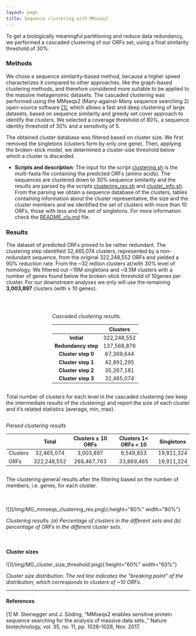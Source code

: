 ```yaml
---
layout: page
title: Sequence clustering with MMseqs2
---
```


To get a biologically meaningful partitioning and reduce data redundancy, we performed a cascaded clustering of our ORFs set, using a final similarity threshold of 30%.

<h3 class="section-heading  text-primary">Methods</h3>

We chose a sequence similarity-based method, because a higher speed characterizes it compared to other approaches, like the graph-based clustering methods, and therefore considered more suitable to be applied to the massive metagenomic datasets.
The cascaded clustering was performed using the MMseqs2 (Many-against-Many sequence searching 2) open-source software [[1]](#1), which allows a fast and deep clustering of large datasets, based on sequence similarity and greedy set cover approach to identify the clusters. We selected a coverage threshold of 80%, a sequence identity threshold of 30% and a sensitivity of 5.

The obtained cluster database was filtered based on cluster size. We first removed the singletons (clusters form by only one gene). Then, applying the broken-stick model, we determined a cluster-size threshold below which a cluster is discarded.


- **Scripts and description**: The input for the script [clustering.sh](scripts/MMseqs_clustering/clustering.sh) is the multi-fasta file containing the predicted ORFs (amino acids). The sequences are clustered down to 30% sequence similarity and the results are parsed by the scripts [clustering_res.sh](scripts/MMseqs_clustering/clustering_res.sh) and [cluster_info.sh](scripts/MMseqs_clustering/cluster_info.sh). From the parsing we obtain a sequence database of the clusters, tables containing information about the cluster representative, the size and the cluster members and we identified the set of clusters with more than 10 ORFs, those with less and the set of singletons. For more information check the [README_clu.md](scripts/MMseqs_clustering/README_clu.md) file.


<h3 class="section-heading  text-primary">Results</h3>

The dataset of predicted ORFs proved to be rather redundant. The clustering step identified 32,465,074 clusters, represented by a non-redundant sequence, from the original 322,248,552 ORFs and yielded a 90% reduction rate. From the ~32 million clusters at/with 30% level of homology.
We filtered out ~19M singletons and ~9.5M clusters with a number of genes found below the broken-stick threshold of 10genes per cluster.
For our downstream analyses we only will use the remaining **3,003,897** clusters (with ≥ 10 genes).

<br>

<div class="img_container" style="width:50%; margin:2em auto;">

*Cascaded clustering results.*

|                     |  Clusters   |
|:-------------------:|:-----------:|
|     **Initial**     | 322,248,552 |
| **Redundancy step** | 137,568,876 |
| **Cluster step 0**  | 67,369,644  |
| **Cluster step 1**  | 42,891,295  |
| **Cluster step 2**  | 35,267,181  |
| **Cluster step 3**  | 32,465,074  |

</div>

Total number of clusters for each level in the cascaded clustering (we keep the intermediate results of the clustering) and report the size of each cluster and it’s related statistics (average, min, max).

<div class="img_container" style="width:100%; margin:2em auto;">

*Parsed clustering results*

|          |    Total    | Clusters ≥ 10 ORFs | Clusters 1< ORFs < 10 | Singletons |
| -------- |:-----------:|:------------------:|:---------------------:|:----------:|
| Clusters | 32,465,074  |     3,003,897      |       9,549,853       | 19,911,324 |
| ORFs     | 322,248,552 |    268,467,763     |      33,869,465       | 19,911,324 |

</div>

The clustering general results after the filtering based on the number of members, i.e. genes, for each cluster.

<br>
<br>
<div class="img_container img-responsive">
![](/img/MG_mmseqs_clustering_res.png){:height="80%" width="80%"}
</div>

*Clustering results: (a) Percentage of clusters in the different sets and (b) percentage of ORFs in the different cluster sets.*

<br>

#### Cluster sizes

<div class="img_container img-responsive">
![](/img/MG_cluster_size_threshold.png){:height="60%" width="60%"}
</div>

*Cluster size distribution. The red line indicates the "breaking point" of the distribution, which corresponds to clusters of ~10 ORFs.*

* * *

<h4 class="section-heading  text-primary">References</h4>

<a name="1"></a>[1]	M. Steinegger and J. Söding, “MMseqs2 enables sensitive protein sequence searching for the analysis of massive data sets.,” Nature biotechnology, vol. 35, no. 11, pp. 1026–1028, Nov. 2017.
